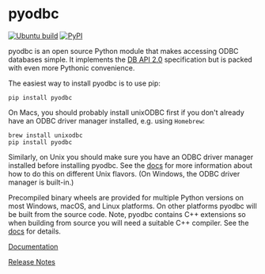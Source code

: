# pyodbc

[![Ubuntu build](https://github.com/mkleehammer/pyodbc/actions/workflows/ubuntu_build.yml/badge.svg)](https://github.com/mkleehammer/pyodbc/actions/workflows/ubuntu_build.yml)
[![PyPI](https://img.shields.io/pypi/v/pyodbc?color=brightgreen)](https://pypi.org/project/pyodbc/)

pyodbc is an open source Python module that makes accessing ODBC databases simple.  It
implements the [DB API 2.0](https://www.python.org/dev/peps/pep-0249) specification but is packed with even more Pythonic convenience.

The easiest way to install pyodbc is to use pip:

    pip install pyodbc

On Macs, you should probably install unixODBC first if you don't already have an ODBC
driver manager installed, e.g. using `Homebrew`:

    brew install unixodbc
    pip install pyodbc

Similarly, on Unix you should make sure you have an ODBC driver manager installed before
installing pyodbc.  See the [docs](https://github.com/mkleehammer/pyodbc/wiki/Install)
for more information about how to do this on different Unix flavors.  (On Windows, the
ODBC driver manager is built-in.)

Precompiled binary wheels are provided for multiple Python versions on most Windows, macOS,
and Linux platforms.  On other platforms pyodbc will be built from the source code.  Note,
pyodbc contains C++ extensions so when building from source you will need a suitable C++
compiler.  See the [docs](https://github.com/mkleehammer/pyodbc/wiki/Install) for details.

[Documentation](https://github.com/mkleehammer/pyodbc/wiki)

[Release Notes](https://github.com/mkleehammer/pyodbc/releases)
